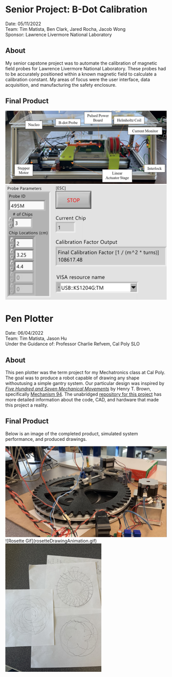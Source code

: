 # Senior Project: B-Dot Calibration
Date: 05/11/2022  
Team: Tim Matista, Ben Clark, Jared Rocha, Jacob Wong  
Sponsor: Lawrence Livermore National Laboratory  

## About
My senior capstone project was to automate the calibration of magnetic field probes for Lawrence Livermore
National Laboratory. These probes had to be accurately positioned within a known magnetic field to calculate 
a calibration constant. My areas of focus were the user interface, data acquisition, and manufacturing the 
safety enclosure.

## Final Product
<img src="seniorProject.jpg" alt="SeniorProject" width="750"/>
<img src="SPGUI.jpg" alt="GUI" width="750"/>




# Pen Plotter
Date: 06/04/2022  
Team: Tim Matista, Jason Hu  
Under the Guidance of: Professor Charlie Refvem, Cal Poly SLO  

## About
This pen plotter was the term project for my Mechatronics class at Cal Poly. The goal was to produce a robot 
capable of drawing any shape withoutusing a simple gantry system. Our particular design was inspired by 
[*Five Hundred and Seven Mechanical Movements*](http://507movements.com/about.html) by Henry T. Brown, specifically 
[Mechanism 94](http://507movements.com/mm_094.html). The unabridged 
[repository for this project](https://github.com/tmatista/ME405Mecha15) has more detailed information about 
the code, CAD, and hardware that made this project a reality.

## Final Product
Below is an image of the completed product, simulated system performance, and produced drawings.

<img src="finalSystem.jpg" alt="FinalSystem" width="750"/>
![Rosette Gif](rosetteDrawingAnimation.gif)
<img src="94_1.jpg" alt="drawing" width="300"/>
